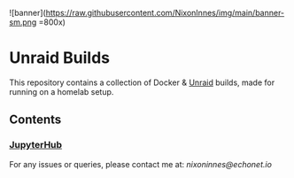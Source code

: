 ![banner](https://raw.githubusercontent.com/NixonInnes/img/main/banner-sm.png =800x)

# Unraid Builds
This repository contains a collection of Docker & [Unraid](https://www.unraid.net/) builds, made for running on a homelab setup.

## Contents
### [JupyterHub](unraid-jupyterhub/README.md)


For any issues or queries, please contact me at: _nixoninnes@echonet.io_